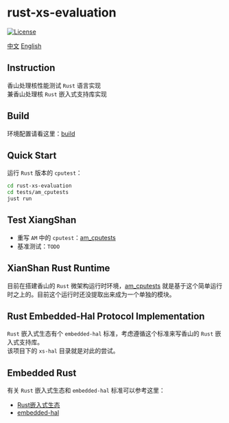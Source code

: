 # **rust-xs-evaluation**
[![License](https://img.shields.io/badge/license-MIT-blue.svg)](LICENSE)

[中文](./README.md) [English](./README_en.md)  

## Instruction
香山处理核性能测试 `Rust` 语言实现  
兼香山处理核 `Rust` 嵌入式支持库实现   

## Build
环境配置请看这里：[build](./doc/build.md)   

## Quick Start
运行 `Rust` 版本的 `cputest`：  
```bash
cd rust-xs-evaluation
cd tests/am_cputests
just run
```

## Test XiangShan
+ 重写 `AM` 中的 `cputest`：[am_cputests](./tests/am_cputests)  
+ 基准测试：`TODO`

## XianShan Rust Runtime
目前在搭建香山的 `Rust` 微架构运行时环境，[am_cputests](./tests/am_cputests) 就是基于这个简单运行时之上的。目前这个运行时还没提取出来成为一个单独的模块。  

## Rust Embedded-Hal Protocol Implementation
`Rust` 嵌入式生态有个 `embedded-hal` 标准，考虑遵循这个标准来写香山的 `Rust` 嵌入式支持库。  
该项目下的 `xs-hal` 目录就是对此的尝试。  

## Embedded Rust
有关 `Rust` 嵌入式生态和 `embedded-hal` 标准可以参考这里：  
+ [Rust嵌入式生态](./img/rust_embedded_zoology.png)  
+ [embedded-hal](https://github.com/rust-embedded/embedded-hal)  



